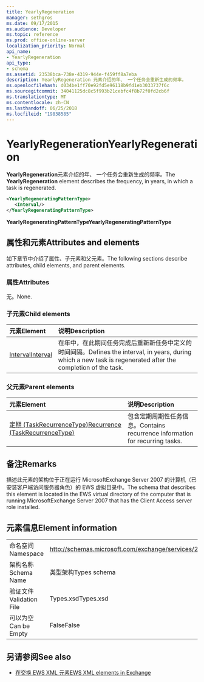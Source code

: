```yaml
---
title: YearlyRegeneration
manager: sethgros
ms.date: 09/17/2015
ms.audience: Developer
ms.topic: reference
ms.prod: office-online-server
localization_priority: Normal
api_name:
- YearlyRegeneration
api_type:
- schema
ms.assetid: 23538bca-738e-4319-944e-f459ff8a7eba
description: YearlyRegeneration 元素介绍的年、 一个任务会重新生成的频率。
ms.openlocfilehash: d034be1ff70e92fd5e96118b9fd1eb3033737f6c
ms.sourcegitcommit: 34041125dc8c5f993b21cebfc4f8b72f0fd2cb6f
ms.translationtype: MT
ms.contentlocale: zh-CN
ms.lasthandoff: 06/25/2018
ms.locfileid: "19838585"
---
```

# <a name="yearlyregeneration"></a><span data-ttu-id="9bc27-103">YearlyRegeneration</span><span class="sxs-lookup"><span data-stu-id="9bc27-103">YearlyRegeneration</span></span>

<span data-ttu-id="9bc27-104">**YearlyRegeneration**元素介绍的年、 一个任务会重新生成的频率。</span><span class="sxs-lookup"><span data-stu-id="9bc27-104">The **YearlyRegeneration** element describes the frequency, in years, in which a task is regenerated.</span></span> 
  
```xml
<YearlyRegeneratingPatternType>
   <Interval/>
</YearlyRegeneratingPatternType>
```

<span data-ttu-id="9bc27-105">**YearlyRegeneratingPatternType**</span><span class="sxs-lookup"><span data-stu-id="9bc27-105">**YearlyRegeneratingPatternType**</span></span>

## <a name="attributes-and-elements"></a><span data-ttu-id="9bc27-106">属性和元素</span><span class="sxs-lookup"><span data-stu-id="9bc27-106">Attributes and elements</span></span>

<span data-ttu-id="9bc27-107">如下章节中介绍了属性、子元素和父元素。</span><span class="sxs-lookup"><span data-stu-id="9bc27-107">The following sections describe attributes, child elements, and parent elements.</span></span>
  
### <a name="attributes"></a><span data-ttu-id="9bc27-108">属性</span><span class="sxs-lookup"><span data-stu-id="9bc27-108">Attributes</span></span>

<span data-ttu-id="9bc27-109">无。</span><span class="sxs-lookup"><span data-stu-id="9bc27-109">None.</span></span>
  
### <a name="child-elements"></a><span data-ttu-id="9bc27-110">子元素</span><span class="sxs-lookup"><span data-stu-id="9bc27-110">Child elements</span></span>

|<span data-ttu-id="9bc27-111">**元素**</span><span class="sxs-lookup"><span data-stu-id="9bc27-111">**Element**</span></span>|<span data-ttu-id="9bc27-112">**说明**</span><span class="sxs-lookup"><span data-stu-id="9bc27-112">**Description**</span></span>|
|:-----|:-----|
|[<span data-ttu-id="9bc27-113">Interval</span><span class="sxs-lookup"><span data-stu-id="9bc27-113">Interval</span></span>](interval.md) <br/> |<span data-ttu-id="9bc27-114">在年中，在此期间任务完成后重新新任务中定义的时间间隔。</span><span class="sxs-lookup"><span data-stu-id="9bc27-114">Defines the interval, in years, during which a new task is regenerated after the completion of the task.</span></span>  <br/> |
   
### <a name="parent-elements"></a><span data-ttu-id="9bc27-115">父元素</span><span class="sxs-lookup"><span data-stu-id="9bc27-115">Parent elements</span></span>

|<span data-ttu-id="9bc27-116">**元素**</span><span class="sxs-lookup"><span data-stu-id="9bc27-116">**Element**</span></span>|<span data-ttu-id="9bc27-117">**说明**</span><span class="sxs-lookup"><span data-stu-id="9bc27-117">**Description**</span></span>|
|:-----|:-----|
|[<span data-ttu-id="9bc27-118">定期 (TaskRecurrenceType)</span><span class="sxs-lookup"><span data-stu-id="9bc27-118">Recurrence (TaskRecurrenceType)</span></span>](recurrence-taskrecurrencetype.md) <br/> |<span data-ttu-id="9bc27-119">包含定期周期性任务信息。</span><span class="sxs-lookup"><span data-stu-id="9bc27-119">Contains recurrence information for recurring tasks.</span></span>  <br/> |
   
## <a name="remarks"></a><span data-ttu-id="9bc27-120">备注</span><span class="sxs-lookup"><span data-stu-id="9bc27-120">Remarks</span></span>

<span data-ttu-id="9bc27-121">描述此元素的架构位于正在运行 MicrosoftExchange Server 2007 的计算机（已安装客户端访问服务器角色）的 EWS 虚拟目录中。</span><span class="sxs-lookup"><span data-stu-id="9bc27-121">The schema that describes this element is located in the EWS virtual directory of the computer that is running MicrosoftExchange Server 2007 that has the Client Access server role installed.</span></span> 
  
## <a name="element-information"></a><span data-ttu-id="9bc27-122">元素信息</span><span class="sxs-lookup"><span data-stu-id="9bc27-122">Element information</span></span>

|||
|:-----|:-----|
|<span data-ttu-id="9bc27-123">命名空间</span><span class="sxs-lookup"><span data-stu-id="9bc27-123">Namespace</span></span>  <br/> |http://schemas.microsoft.com/exchange/services/2006/types  <br/> |
|<span data-ttu-id="9bc27-124">架构名称</span><span class="sxs-lookup"><span data-stu-id="9bc27-124">Schema Name</span></span>  <br/> |<span data-ttu-id="9bc27-125">类型架构</span><span class="sxs-lookup"><span data-stu-id="9bc27-125">Types schema</span></span>  <br/> |
|<span data-ttu-id="9bc27-126">验证文件</span><span class="sxs-lookup"><span data-stu-id="9bc27-126">Validation File</span></span>  <br/> |<span data-ttu-id="9bc27-127">Types.xsd</span><span class="sxs-lookup"><span data-stu-id="9bc27-127">Types.xsd</span></span>  <br/> |
|<span data-ttu-id="9bc27-128">可以为空</span><span class="sxs-lookup"><span data-stu-id="9bc27-128">Can be Empty</span></span>  <br/> |<span data-ttu-id="9bc27-129">False</span><span class="sxs-lookup"><span data-stu-id="9bc27-129">False</span></span>  <br/> |
   
## <a name="see-also"></a><span data-ttu-id="9bc27-130">另请参阅</span><span class="sxs-lookup"><span data-stu-id="9bc27-130">See also</span></span>

- [<span data-ttu-id="9bc27-131">在交换 EWS XML 元素</span><span class="sxs-lookup"><span data-stu-id="9bc27-131">EWS XML elements in Exchange</span></span>](ews-xml-elements-in-exchange.md)

